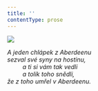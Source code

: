 ```yaml
---
title: ''
contentType: prose
---
```


![](../Images/039.jpg)

_A jeden chlápek z Aberdeenu  
sezval své syny na hostinu,  
         a ti si vám tak vedli  
         a tolik toho snědli,  
že z toho umřel v Aberdeenu._
